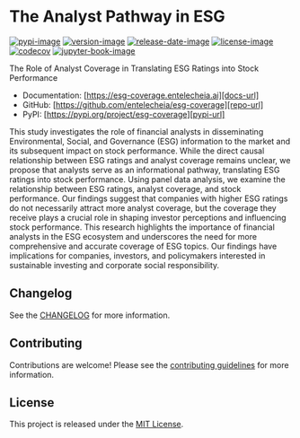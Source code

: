 # The Analyst Pathway in ESG

[![pypi-image]][pypi-url]
[![version-image]][release-url]
[![release-date-image]][release-url]
[![license-image]][license-url]
[![codecov][codecov-image]][codecov-url]
[![jupyter-book-image]][docs-url]

<!-- Links: -->
[codecov-image]: https://codecov.io/gh/entelecheia/esg-coverage/branch/main/graph/badge.svg?token=FL2N6C7KFP
[codecov-url]: https://codecov.io/gh/entelecheia/esg-coverage
[pypi-image]: https://img.shields.io/pypi/v/esg-coverage
[license-image]: https://img.shields.io/github/license/entelecheia/esg-coverage
[license-url]: https://github.com/entelecheia/esg-coverage/blob/main/LICENSE
[version-image]: https://img.shields.io/github/v/release/entelecheia/esg-coverage?sort=semver
[release-date-image]: https://img.shields.io/github/release-date/entelecheia/esg-coverage
[release-url]: https://github.com/entelecheia/esg-coverage/releases
[jupyter-book-image]: https://jupyterbook.org/en/stable/_images/badge.svg

[repo-url]: https://github.com/entelecheia/esg-coverage
[pypi-url]: https://pypi.org/project/esg-coverage
[docs-url]: https://esg-coverage.entelecheia.ai
[changelog]: https://github.com/entelecheia/esg-coverage/blob/main/CHANGELOG.md
[contributing guidelines]: https://github.com/entelecheia/esg-coverage/blob/main/CONTRIBUTING.md
<!-- Links: -->

The Role of Analyst Coverage in Translating ESG Ratings into Stock Performance

- Documentation: [https://esg-coverage.entelecheia.ai][docs-url]
- GitHub: [https://github.com/entelecheia/esg-coverage][repo-url]
- PyPI: [https://pypi.org/project/esg-coverage][pypi-url]

This study investigates the role of financial analysts in disseminating Environmental, Social, and Governance (ESG) information to the market and its subsequent impact on stock performance. While the direct causal relationship between ESG ratings and analyst coverage remains unclear, we propose that analysts serve as an informational pathway, translating ESG ratings into stock performance. Using panel data analysis, we examine the relationship between ESG ratings, analyst coverage, and stock performance. Our findings suggest that companies with higher ESG ratings do not necessarily attract more analyst coverage, but the coverage they receive plays a crucial role in shaping investor perceptions and influencing stock performance. This research highlights the importance of financial analysts in the ESG ecosystem and underscores the need for more comprehensive and accurate coverage of ESG topics. Our findings have implications for companies, investors, and policymakers interested in sustainable investing and corporate social responsibility.

## Changelog

See the [CHANGELOG] for more information.

## Contributing

Contributions are welcome! Please see the [contributing guidelines] for more information.

## License

This project is released under the [MIT License][license-url].
